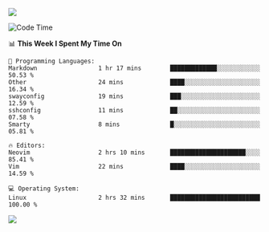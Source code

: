 <!-- [![Top Langs](https://github-readme-stats.vercel.app/api/top-langs/?username=gagahsyuja&theme=dracula&hide_border=true&border_radius=7)](https://github.com/anuraghazra/github-readme-stats) -->

![](https://komarev.com/ghpvc/?username=gagahsyuja&color=orange&style=pixel)

<!--START_SECTION:waka-->
![Code Time](http://img.shields.io/badge/Code%20Time-1%2C465%20hrs%2040%20mins-blue)

📊 **This Week I Spent My Time On** 

```text
💬 Programming Languages: 
Markdown                 1 hr 17 mins        █████████████░░░░░░░░░░░░   50.53 % 
Other                    24 mins             ████░░░░░░░░░░░░░░░░░░░░░   16.34 % 
swayconfig               19 mins             ███░░░░░░░░░░░░░░░░░░░░░░   12.59 % 
sshconfig                11 mins             ██░░░░░░░░░░░░░░░░░░░░░░░   07.58 % 
Smarty                   8 mins              █░░░░░░░░░░░░░░░░░░░░░░░░   05.81 % 

🔥 Editors: 
Neovim                   2 hrs 10 mins       █████████████████████░░░░   85.41 % 
Vim                      22 mins             ████░░░░░░░░░░░░░░░░░░░░░   14.59 % 

💻 Operating System: 
Linux                    2 hrs 32 mins       █████████████████████████   100.00 % 
```


<!--END_SECTION:waka-->

![](https://hit.yhype.me/github/profile?account_id=96577465)
